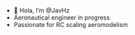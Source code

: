 - 👋 Hola, I’m @JavHz
-    Aeronautical engineer in progress
-    Passionate for RC scaling aeromodelism

<!---
JavHz/JavHz is a ✨ special ✨ repository because its `README.md` (this file) appears on your GitHub profile.
You can click the Preview link to take a look at your changes.
--->
